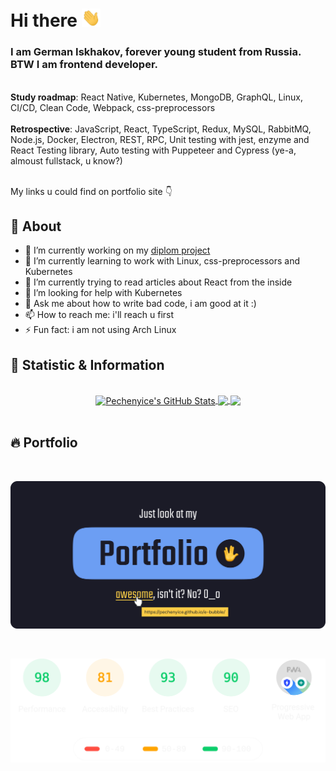 # Hi there <img src="./hello.gif" width="30px">

### I am German Iskhakov, forever young student from Russia. BTW I am frontend developer.

<br/>**Study roadmap**: React Native, Kubernetes, MongoDB, GraphQL, Linux, CI/CD, Clean Code, Webpack, css-preprocessors
<br/><br/>**Retrospective**: JavaScript, React, TypeScript, Redux, MySQL, RabbitMQ, Node.js, Docker, Electron, REST, RPC, Unit testing with jest, enzyme and React Testing library, Auto testing with Puppeteer and Cypress (ye-a, almoust fullstack, u know?)

<br/>My links u could find on portfolio site 👇

## 🤡 About

- 🔭 I’m currently working on my [diplom project](https://github.com/Pechenyice/diplomWeb)
- 🌱 I’m currently learning to work with Linux, css-preprocessors and Kubernetes
- 🌱 I’m currently trying to read articles about React from the inside
- 🤔 I’m looking for help with Kubernetes
- 💬 Ask me about how to write bad code, i am good at it :)
- 📫 How to reach me: i'll reach u first
- ⚡ Fun fact: i am not using Arch Linux

## 🥇 Statistic & Information

<br/>

<div align="center">
<a href="https://github.com/Pechenyice/Pechenyice">
    <img width="400" align="center" src="https://github-readme-stats.vercel.app/api?username=Pechenyice&show_icons=true&theme=tokyonight&hide_border=true" alt="Pechenyice's GitHub Stats" />
</a>

<a href="https://git.io/streak-stats">
    <img src="https://github-readme-streak-stats.herokuapp.com/?user=Pechenyice&theme=tokyonight&hide_border=true" width="400" align="center" />
</a>

<a href="https://github.com/Pechenyice/Pechenyice">
    <img width="400" src="https://github-readme-stats.vercel.app/api/top-langs/?username=Pechenyice&langs_count=5&theme=tokyonight&layout=compact&hide_border=true" align="center" />
</a>
</div>

<br/>

## 🔥 Portfolio

<br/>

<p align="center">
<a href="https://pechenyice.github.io/e-bubble/" alt="portfolio link" target="_blank"> 
    <img width="800" src="./portfolio_link.png" alt="portfolio link"/>
</a>
</p>
<br/>
<p align="center">
<a href="https://github.com/Pechenyice/Pechenyice"> 
    <img width="600" src="./optimization.svg" alt="portfolio stats" title="portfolio stats" align="center">
</a>
</p>
